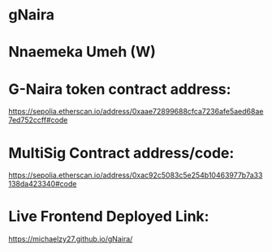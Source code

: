 # gNaira
# Nnaemeka Umeh (W)

# G-Naira token contract address:
https://sepolia.etherscan.io/address/0xaae72899688cfca7236afe5aed68ae7ed752ccff#code

# MultiSig Contract address/code:
https://sepolia.etherscan.io/address/0xac92c5083c5e254b10463977b7a33138da423340#code

# Live Frontend Deployed Link:
https://michaelzy27.github.io/gNaira/
